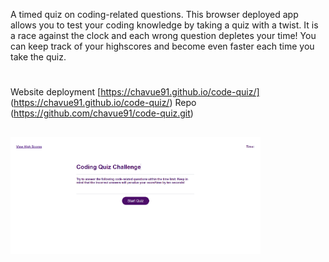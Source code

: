 A timed quiz on coding-related questions. This browser deployed app allows you to test your coding knowledge by taking a quiz with a twist. It is a race against the clock and each wrong question depletes your time! You can keep track of your highscores and become even faster each time you take the quiz.

#
Website deployment [https://chavue91.github.io/code-quiz/] (https://chavue91.github.io/code-quiz/)
Repo (https://github.com/chavue91/code-quiz.git)

##
<img src="./assets/images/coding-quiz-challenge.PNG" style="width: 400px" alt="site screenshot">
